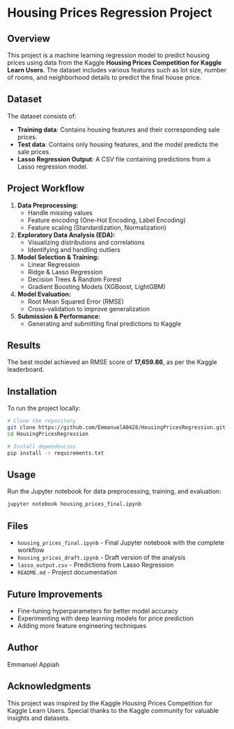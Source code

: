 # Housing Prices Regression Project

## Overview
This project is a machine learning regression model to predict housing prices using data from the Kaggle **Housing Prices Competition for Kaggle Learn Users**. The dataset includes various features such as lot size, number of rooms, and neighborhood details to predict the final house price.

## Dataset
The dataset consists of:
- **Training data**: Contains housing features and their corresponding sale prices.
- **Test data**: Contains only housing features, and the model predicts the sale prices.
- **Lasso Regression Output**: A CSV file containing predictions from a Lasso regression model.

## Project Workflow
1. **Data Preprocessing:**
   - Handle missing values
   - Feature encoding (One-Hot Encoding, Label Encoding)
   - Feature scaling (Standardization, Normalization)
2. **Exploratory Data Analysis (EDA):**
   - Visualizing distributions and correlations
   - Identifying and handling outliers
3. **Model Selection & Training:**
   - Linear Regression
   - Ridge & Lasso Regression
   - Decision Trees & Random Forest
   - Gradient Boosting Models (XGBoost, LightGBM)
4. **Model Evaluation:**
   - Root Mean Squared Error (RMSE)
   - Cross-validation to improve generalization
5. **Submission & Performance:**
   - Generating and submitting final predictions to Kaggle

## Results
The best model achieved an RMSE score of **17,659.86**, as per the Kaggle leaderboard.

## Installation
To run the project locally:
```bash
# Clone the repository
git clone https://github.com/EmmanuelA0428/HousingPricesRegression.git
cd HousingPricesRegression

# Install dependencies
pip install -r requirements.txt
```

## Usage
Run the Jupyter notebook for data preprocessing, training, and evaluation:
```bash
jupyter notebook housing_prices_final.ipynb
```

## Files
- `housing_prices_final.ipynb` - Final Jupyter notebook with the complete workflow
- `housing_prices_draft.ipynb` - Draft version of the analysis
- `lasso_output.csv` - Predictions from Lasso Regression
- `README.md` - Project documentation

## Future Improvements
- Fine-tuning hyperparameters for better model accuracy
- Experimenting with deep learning models for price prediction
- Adding more feature engineering techniques

## Author
Emmanuel Appiah

## Acknowledgments
This project was inspired by the Kaggle Housing Prices Competition for Kaggle Learn Users. Special thanks to the Kaggle community for valuable insights and datasets.

